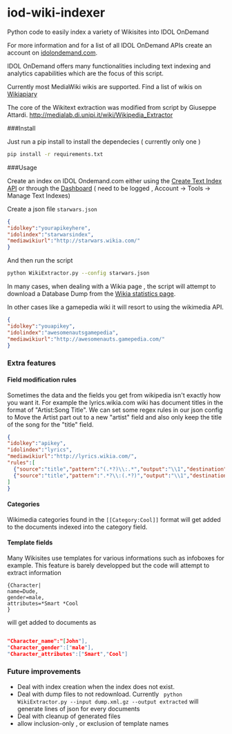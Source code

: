 iod-wiki-indexer
================

Python code to easily index a variety of Wikisites into IDOL OnDemand

For more information and for a list of all IDOL OnDemand APIs create an account on [idolondemand.com](http://idolondemand.com).

IDOL OnDemand offers many functionalities including text indexing and analytics capabilities which are the focus of this script.

Currently most MediaWiki wikis are supported. Find a list of wikis on [Wikiapiary](https://wikiapiary.com/wiki/Websites)

The core of the Wikitext extraction was modified from script by Giuseppe Attardi.
http://medialab.di.unipi.it/wiki/Wikipedia_Extractor

###Install


Just run a pip install to install the dependecies ( currently only one )

```bash
pip install -r requirements.txt
```

###Usage

Create an index on IDOL Ondemand.com either using the [Create Text Index API](https://www.idolondemand.com/developer/apis/createtextindex#overview) or through the [Dashboard](https://www.idolondemand.com/account/text-indexes.html) ( need to be logged , Account -> Tools -> Manage Text Indexes)

Create a json file ```starwars.json``` 

```json
{
"idolkey":"yourapikeyhere",
"idolindex":"starwarsindex",
"mediawikiurl":"http://starwars.wikia.com/"
}
```

And then run the script 

```bash
python WikiExtractor.py --config starwars.json
```

In many cases, when dealing with a Wikia page , the script will attempt to download a Database Dump from the
[Wikia statistics page](http://starwars.wikia.com/wiki/Special:Statistics).

In other cases like a gamepedia wiki it will resort to using the wikimedia API. 

```json
{
"idolkey":"youapikey",
"idolindex":"awesomenautsgamepedia",
"mediawikiurl":"http://awesomenauts.gamepedia.com/"
}
```

### Extra features

#### Field modification rules

Sometimes the data and the fields you get from wikipedia isn't exactly how you want it. For example the lyrics.wikia.com wiki has document titles in the format of "Artist:Song Title". We can set some regex rules in our json config to Move the Artist part out to a new "artist" field and also only keep the title of the song for the "title" field.

```json
{
"idolkey":"apikey",
"idolindex":"lyrics",
"mediawikiurl":"http://lyrics.wikia.com/",
"rules":[
  {"source":"title","pattern":"(.*?)\\:.*","output":"\\1","destination":"artist"},
  {"source":"title","pattern":".*?\\:(.*?)","output":"\\1","destination":"title"}
]
}
```

#### Categories

Wikimedia categories found in the ```[[Category:Cool]]``` format will get added to the documents indexed into the category field.

#### Template fields

Many Wikisites use templates for various informations such as infoboxes for example. This feature is barely developped but the code will attempt to extract information 

```
{Character|
name=Dude,
gender=male,
attributes=*Smart *Cool
}
```
will get added to documents as

```json

"Character_name":"[John"],
"Character_gender":["male"],
"Character_attributes":["Smart","Cool"]

```

### Future improvements

* Deal with index creation when the index does not exist.
* Deal with dump files to not redownload. Currently ``` python WikiExtractor.py --input dump.xml.gz --output extracted``` will generate lines of json for every documents
* Deal with cleanup of generated files
* allow inclusion-only , or exclusion of template names
